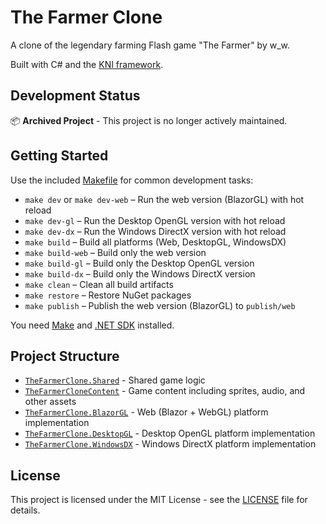 # The Farmer Clone

A clone of the legendary farming Flash game "The Farmer" by w_w.

Built with C# and the [KNI framework](https://github.com/kniEngine/kni).

## Development Status

📦 **Archived Project** - This project is no longer actively maintained.

## Getting Started

Use the included [Makefile](Makefile) for common development tasks:

- `make dev` or `make dev-web` – Run the web version (BlazorGL) with hot reload
- `make dev-gl` – Run the Desktop OpenGL version with hot reload
- `make dev-dx` – Run the Windows DirectX version with hot reload
- `make build` – Build all platforms (Web, DesktopGL, WindowsDX)
- `make build-web` – Build only the web version
- `make build-gl` – Build only the Desktop OpenGL version
- `make build-dx` – Build only the Windows DirectX version
- `make clean` – Clean all build artifacts
- `make restore` – Restore NuGet packages
- `make publish` – Publish the web version (BlazorGL) to `publish/web`

You need [Make](https://www.gnu.org/software/make/) and [.NET SDK](https://dotnet.microsoft.com/download) installed.

## Project Structure

- [`TheFarmerClone.Shared`](TheFarmerClone.Shared/) - Shared game logic
- [`TheFarmerCloneContent`](TheFarmerCloneContent/) - Game content including sprites, audio, and other assets
- [`TheFarmerClone.BlazorGL`](TheFarmerClone.BlazorGL/) - Web (Blazor + WebGL) platform implementation
- [`TheFarmerClone.DesktopGL`](TheFarmerClone.DesktopGL/) - Desktop OpenGL platform implementation
- [`TheFarmerClone.WindowsDX`](TheFarmerClone.WindowsDX/) - Windows DirectX platform implementation

## License

This project is licensed under the MIT License - see the [LICENSE](LICENSE) file for details.
